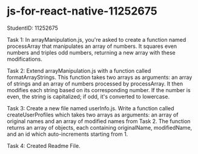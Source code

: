 # js-for-react-native-11252675

StudentID: 11252675

Task 1: In arrayManipulation.js, you're asked to create a function named processArray that manipulates an array of numbers. It squares even numbers and triples odd numbers, returning a new array with these modifications.

Task 2: Extend arrayManipulation.js with a function called formatArrayStrings. This function takes two arrays as arguments: an array of strings and an array of numbers processed by processArray. It then modifies each string based on its corresponding number. If the number is even, the string is capitalized; if odd, it's converted to lowercase.

Task 3: Create a new file named userInfo.js. Write a function called createUserProfiles which takes two arrays as arguments: an array of original names and an array of modified names from Task 2. The function returns an array of objects, each containing originalName, modifiedName, and an id which auto-increments starting from 1.

Task 4: Created Readme File.